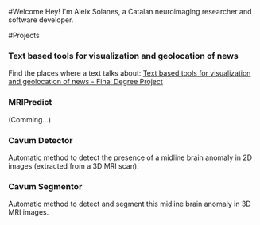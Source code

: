 #Welcome
Hey! I'm Aleix Solanes, a Catalan neuroimaging researcher and software developer.

#Projects
### Text based tools for visualization and geolocation of news
Find the places where a text talks about:
[Text based tools for visualization and geolocation of news - Final Degree Project](TFG)

### MRIPredict
(Comming...)

### Cavum Detector
Automatic method to detect the presence of a midline brain anomaly in 2D images (extracted from a 3D MRI scan).

### Cavum Segmentor
Automatic method to detect and segment this midline brain anomaly in 3D MRI images.

